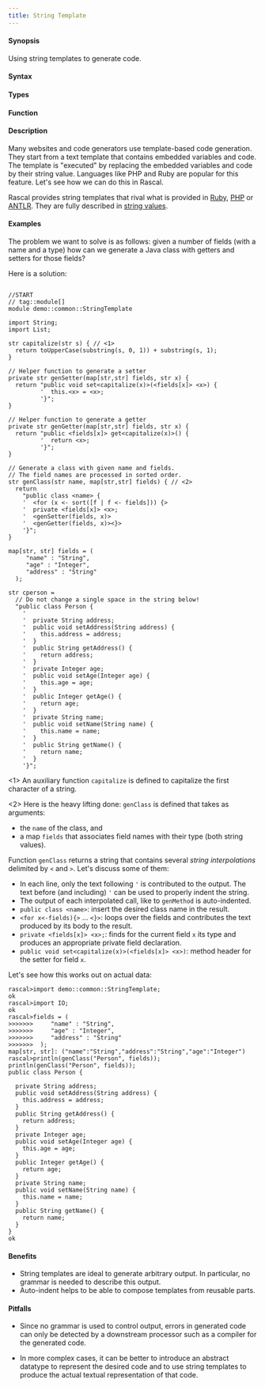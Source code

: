 ```yaml
---
title: String Template
---
```


#### Synopsis

Using string templates to generate code.

#### Syntax

#### Types

#### Function

#### Description

Many websites and code generators use template-based code generation. They start from a text template that contains embedded variables and code. The template is "executed" by replacing the embedded variables and code by their string value. Languages like PHP and Ruby are popular for this feature. Let's see how we can do this in Rascal. 

Rascal provides string templates that rival what is provided in
[Ruby](http://www.ruby-doc.org/stdlib/libdoc/erb/rdoc/ERB.html), [PHP](http://www.php.net/) or [ANTLR](http://www.stringtemplate.org/).
They are fully described in [string values](/docs//Rascal/Expressions/Values/String).

#### Examples

The problem we want to solve is as follows: 
given a number of fields (with a name and a type)
how can we generate a Java class with getters and setters for those fields?

Here is a solution:

```rascal

//START
// tag::module[]
module demo::common::StringTemplate

import String;
import List;

str capitalize(str s) { // <1>
  return toUpperCase(substring(s, 0, 1)) + substring(s, 1);
}

// Helper function to generate a setter
private str genSetter(map[str,str] fields, str x) {
  return "public void set<capitalize(x)>(<fields[x]> <x>) {
         '  this.<x> = <x>;
         '}";
}

// Helper function to generate a getter
private str genGetter(map[str,str] fields, str x) {
  return "public <fields[x]> get<capitalize(x)>() {
         '  return <x>;
         '}";
}

// Generate a class with given name and fields.
// The field names are processed in sorted order.
str genClass(str name, map[str,str] fields) { // <2>
  return 
    "public class <name> {
    '  <for (x <- sort([f | f <- fields])) {>
    '  private <fields[x]> <x>;
    '  <genSetter(fields, x)>
    '  <genGetter(fields, x)><}>
    '}";
}

map[str, str] fields = (
     "name" : "String",
     "age" : "Integer",
     "address" : "String"
  );
  
str cperson = 
  // Do not change a single space in the string below!
  "public class Person {
    '  
    '  private String address;
    '  public void setAddress(String address) {
    '    this.address = address;
    '  }
    '  public String getAddress() {
    '    return address;
    '  }
    '  private Integer age;
    '  public void setAge(Integer age) {
    '    this.age = age;
    '  }
    '  public Integer getAge() {
    '    return age;
    '  }
    '  private String name;
    '  public void setName(String name) {
    '    this.name = name;
    '  }
    '  public String getName() {
    '    return name;
    '  }
    '}";

```

                
<1> An auxiliary function `capitalize` is defined to capitalize the first character of a string.

<2> Here is the heavy lifting done: `genClass` is defined that takes as arguments:

*  the `name` of the class, and
*  a map `fields` that associates field names with their type (both string values).


Function `genClass` returns a string that contains several _string interpolations_ delimited by `<` and `>`.
Let's discuss some of them:

*  In each line, only the text following `'` is contributed to the output. The text before (and including) `'` can be used to properly indent
   the string.
*  The output of each interpolated call, like to `genMethod` is auto-indented.
*  `public class <name>`: insert the desired class name in the result.
*  `<for x<-fields){>` ... `<}>`: loops over the fields and contributes the text produced by its body to the result.
*  `private <fields[x]> <x>;`: finds for the current field `x` its type and produces an appropriate private field declaration.
*  `public void set<capitalize(x)>(<fields[x]> <x>)`: method header for the setter for field `x`.

Let's see how this works out on actual data:

```rascal-shell
rascal>import demo::common::StringTemplate;
ok
rascal>import IO;
ok
rascal>fields = (
>>>>>>>     "name" : "String",
>>>>>>>     "age" : "Integer",
>>>>>>>     "address" : "String"
>>>>>>>  );
map[str, str]: ("name":"String","address":"String","age":"Integer")
rascal>println(genClass("Person", fields));
println(genClass("Person", fields));
public class Person {
  
  private String address;
  public void setAddress(String address) {
    this.address = address;
  }
  public String getAddress() {
    return address;
  }
  private Integer age;
  public void setAge(Integer age) {
    this.age = age;
  }
  public Integer getAge() {
    return age;
  }
  private String name;
  public void setName(String name) {
    this.name = name;
  }
  public String getName() {
    return name;
  }
}
ok
```

#### Benefits

*  String templates are ideal to generate arbitrary output. In particular, no grammar is needed to describe this output.
*  Auto-indent helps to be able to compose templates from reusable parts.

#### Pitfalls

*  Since no grammar is used to control output, errors in generated code can only be detected by a downstream processor such as a compiler for the generated code.

*  In more complex cases, it can be better to introduce an abstract datatype to represent the desired code and to use string templates to
produce the actual textual representation of that code.


